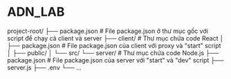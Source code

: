 # ADN_LAB
project-root/
├── package.json          # File package.json ở thư mục gốc với script để chạy cả client và server
├── client/               # Thư mục chứa code React
│   ├── package.json      # File package.json của client với proxy và "start" script
│   ├── public/
│   └── src/
└── server/               # Thư mục chứa code Node.js
    ├── package.json      # File package.json của server với "start" và "dev" script
    ├── server.js
    ├── .env
    └── ...